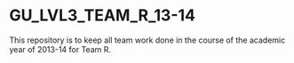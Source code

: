 GU_LVL3_TEAM_R_13-14
====================

This repository is to keep all team work done in the course of the academic year of 2013-14 for Team R.
